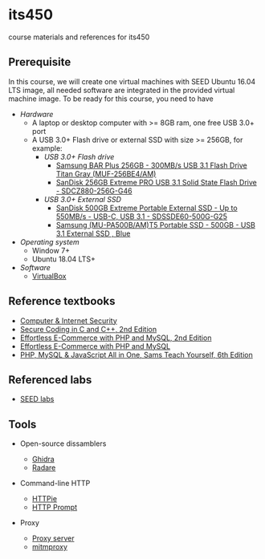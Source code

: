 # its450
course materials and references for its450

## Prerequisite
In this course, we will create one virtual machines with SEED Ubuntu 16.04 LTS image, all needed software are integrated  in the provided virtual machine image. To be ready for this course, you need to have
* _Hardware_
  * A laptop or desktop computer with >= 8GB ram, one free USB 3.0+ port
  * A USB 3.0+ Flash drive or external SSD with size >= 256GB, for example:
    * _USB 3.0+ Flash drive_
      * [Samsung BAR Plus 256GB - 300MB/s USB 3.1 Flash Drive Titan Gray (MUF-256BE4/AM)](https://www.amazon.com/Samsung-BAR-Plus-32GB-MUF-32BE4/dp/B07BPKL2D2?ref\_=fsclp\_pl\_dp\_2&th=1)
      * [SanDisk 256GB Extreme PRO USB 3.1 Solid State Flash Drive - SDCZ880-256G-G46](https://www.amazon.com/dp/B01N7QDO7M/ref=emc\_b\_5\_t)
    * _USB 3.0+  External SSD_
      * [SanDisk 500GB Extreme Portable External SSD - Up to 550MB/s - USB-C, USB 3.1 - SDSSDE60-500G-G25](https://www.amazon.com/SanDisk-500GB-Extreme-Portable-External/dp/B078SWJ3CF/ref=sr\_1\_1?dchild=1&keywords=SanDisk\+500GB\+Extreme\+Portable\+External\+SSD\+-\+Up\+to\+550MB%2Fs\+-\+USB-C%2C\+USB\+3\.1\+-\+SDSSDE60-500G-G25&qid=1588950864&s=electronics&sr=1-1)
      * [Samsung (MU-PA500B/AM)T5 Portable SSD - 500GB - USB 3.1 External SSD , Blue ](https://www.amazon.com/Samsung-T5-Portable-SSD-MU-PA500B/dp/B073GZBT36?ref\_=fsclp\_pl\_dp\_3&th=1)
* _Operating system_
  * Window 7+ 
  * Ubuntu 18.04 LTS+
* _Software_
  * [VirtualBox](https://www.virtualbox.org/)

## Reference textbooks
* [Computer & Internet Security](https://www.handsonsecurity.net/)
* [Secure Coding in C and C++, 2nd Edition](https://www.pearson.com/us/higher-education/program/Seacord-Secure-Coding-in-C-and-C-2nd-Edition/PGM142190.html?tab=overview)
* [Effortless E-Commerce with PHP and MySQL, 2nd Edition](https://www.pearson.com/us/higher-education/program/Ullman-Effortless-E-Commerce-with-PHP-and-My-SQL-2nd-Edition/PGM137518.html?tab=overview)
* [Effortless E-Commerce with PHP and MySQL](https://larryullman.com/books/effortless-e-commerce-with-php-and-mysql/)
* [PHP, MySQL & JavaScript All in One, Sams Teach Yourself, 6th Edition](https://www.pearson.com/us/higher-education/program/Meloni-PHP-My-SQL-Java-Script-All-in-One-Sams-Teach-Yourself-6th-Edition/PGM332748.html)

## Referenced labs
* [SEED labs](https://seedsecuritylabs.org)

## Tools
* Open-source dissamblers
  * [Ghidra](https://ghidra-sre.org/)
  * [Radare](https://rada.re/r/)

* Command-line HTTP
  * [HTTPie](https://httpie.org/)
  * [HTTP Prompt](http://http-prompt.com/)

* Proxy
  * [Proxy server](https://en.wikipedia.org/wiki/Proxy\_server)
  * [mitmproxy](https://mitmproxy.org/)

